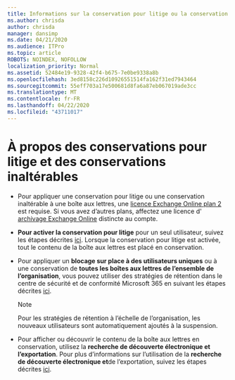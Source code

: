 ```yaml
---
title: Informations sur la conservation pour litige ou la conservation inaltérable
ms.author: chrisda
author: chrisda
manager: dansimp
ms.date: 04/21/2020
ms.audience: ITPro
ms.topic: article
ROBOTS: NOINDEX, NOFOLLOW
localization_priority: Normal
ms.assetid: 52484e19-9328-42f4-b675-7e0be9338a8b
ms.openlocfilehash: 3ed8158c226d10926551514fa162f31ed7943464
ms.sourcegitcommit: 55eff703a17e500681d8fa6a87eb067019ade3cc
ms.translationtype: MT
ms.contentlocale: fr-FR
ms.lasthandoff: 04/22/2020
ms.locfileid: "43711017"
---
```

# <a name="about-litigation-holds-and-in-place-holds"></a>À propos des conservations pour litige et des conservations inaltérables

- Pour appliquer une conservation pour litige ou une conservation inaltérable à une boîte aux lettres, une [licence Exchange Online plan 2](https://docs.microsoft.com/office365/servicedescriptions/office-365-platform-service-description/office-365-plan-options) est requise. Si vous avez d’autres plans, affectez une licence d' [archivage Exchange Online](https://docs.microsoft.com/office365/servicedescriptions/exchange-online-archiving-service-description/exchange-online-archiving-service-description) distincte au compte. 
    
- **Pour activer la conservation pour litige** pour un seul utilisateur, suivez les étapes décrites [ici](https://docs.microsoft.com/office365/SecurityCompliance/place-a-mailbox-on-litigation-hold). Lorsque la conservation pour litige est activée, tout le contenu de la boîte aux lettres est placé en conservation.
    
- Pour appliquer un **blocage sur place à des utilisateurs uniques** ou à une conservation de **toutes les boîtes aux lettres de l’ensemble de l’organisation**, vous pouvez utiliser des stratégies de rétention dans le centre de sécurité et de conformité Microsoft 365 en suivant les étapes décrites [ici](https://docs.microsoft.com/Office365/securitycompliance/retention-policies ).
    
    > [!NOTE]
    > Pour les stratégies de rétention à l’échelle de l’organisation, les nouveaux utilisateurs sont automatiquement ajoutés à la suspension. 
  
- Pour afficher ou découvrir le contenu de la boîte aux lettres en conservation, utilisez la **recherche de découverte électronique et l’exportation**. Pour plus d’informations sur l’utilisation de la **recherche de découverte électronique et**de l’exportation, suivez les étapes décrites [ici](https://docs.microsoft.com/office365/securitycompliance/export-search-results).
    

